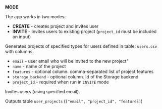 
**MODE**

The app works in two modes:

- **CREATE** - creates project and invites user
- **INVITE** - Invites users to existing project (`project_id` must be included on input)

Generates projects of specified types for users defined in table: `users.csv` 
with columns:

- `email` - user email who will be invited to the new project"
- `name` - name of the project
- `features` - optional column. comma-separated list of project features
- `storage_backend` - optional column. Id of the Storage backend
- `project_id` - required when run in `INVITE` mode


Invites users (using specified email).

Outputs table `user_projects` (`["email", "project_id", "features]`)